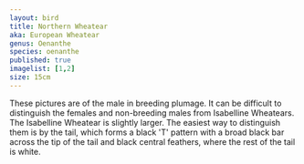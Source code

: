 ```yaml
---
layout: bird
title: Northern Wheatear
aka: European Wheatear
genus: Oenanthe
species: oenanthe
published: true
imagelist: [1,2]
size: 15cm
---
```


These pictures are of the male in breeding plumage. It can be difficult to distinguish the females and non-breeding males from Isabelline Wheatears. The Isabelline Wheatear is slightly larger. The easiest way to distinguish them is by the tail, which forms a black 'T' pattern with a broad black bar across the tip of the tail and black central feathers, where the rest of the tail is white.

